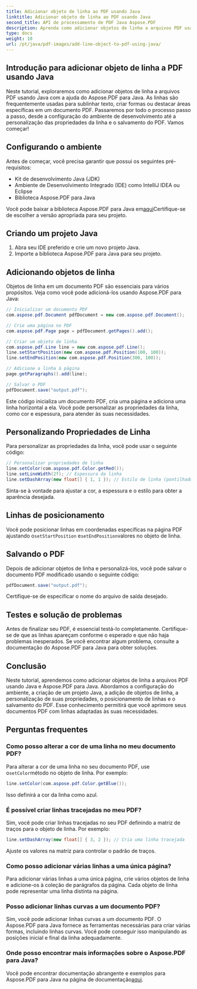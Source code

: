 ```yaml
---
title: Adicionar objeto de linha ao PDF usando Java
linktitle: Adicionar objeto de linha ao PDF usando Java
second_title: API de processamento de PDF Java Aspose.PDF
description: Aprenda como adicionar objetos de linha a arquivos PDF usando Java com Aspose.PDF para Java. Personalize linhas, posicione-as e crie PDFs dinâmicos sem esforço.
type: docs
weight: 10
url: /pt/java/pdf-images/add-line-object-to-pdf-using-java/
---
```


## Introdução para adicionar objeto de linha a PDF usando Java

Neste tutorial, exploraremos como adicionar objetos de linha a arquivos PDF usando Java com a ajuda do Aspose.PDF para Java. As linhas são frequentemente usadas para sublinhar texto, criar formas ou destacar áreas específicas em um documento PDF. Passaremos por todo o processo passo a passo, desde a configuração do ambiente de desenvolvimento até a personalização das propriedades da linha e o salvamento do PDF. Vamos começar!

## Configurando o ambiente

Antes de começar, você precisa garantir que possui os seguintes pré-requisitos:

- Kit de desenvolvimento Java (JDK)
- Ambiente de Desenvolvimento Integrado (IDE) como IntelliJ IDEA ou Eclipse
- Biblioteca Aspose.PDF para Java

 Você pode baixar a biblioteca Aspose.PDF para Java em[aqui](https://releases.aspose.com/pdf/java/)Certifique-se de escolher a versão apropriada para seu projeto.

## Criando um projeto Java

1. Abra seu IDE preferido e crie um novo projeto Java.
2. Importe a biblioteca Aspose.PDF para Java para seu projeto.

## Adicionando objetos de linha

Objetos de linha em um documento PDF são essenciais para vários propósitos. Veja como você pode adicioná-los usando Aspose.PDF para Java:

```java
// Inicializar um documento PDF
com.aspose.pdf.Document pdfDocument = new com.aspose.pdf.Document();

// Crie uma página no PDF
com.aspose.pdf.Page page = pdfDocument.getPages().add();

// Criar um objeto de linha
com.aspose.pdf.Line line = new com.aspose.pdf.Line();
line.setStartPosition(new com.aspose.pdf.Position(100, 100));
line.setEndPosition(new com.aspose.pdf.Position(300, 100));

// Adicione a linha à página
page.getParagraphs().add(line);

// Salvar o PDF
pdfDocument.save("output.pdf");
```

Este código inicializa um documento PDF, cria uma página e adiciona uma linha horizontal a ela. Você pode personalizar as propriedades da linha, como cor e espessura, para atender às suas necessidades.

## Personalizando Propriedades de Linha

Para personalizar as propriedades da linha, você pode usar o seguinte código:

```java
// Personalizar propriedades de linha
line.setColor(com.aspose.pdf.Color.getRed());
line.setLineWidth(2f); // Espessura da linha
line.setDashArray(new float[] { 1, 1 }); // Estilo de linha (pontilhado)
```

Sinta-se à vontade para ajustar a cor, a espessura e o estilo para obter a aparência desejada.

## Linhas de posicionamento

 Você pode posicionar linhas em coordenadas específicas na página PDF ajustando o`setStartPosition` e`setEndPosition`valores no objeto de linha.

## Salvando o PDF

Depois de adicionar objetos de linha e personalizá-los, você pode salvar o documento PDF modificado usando o seguinte código:

```java
pdfDocument.save("output.pdf");
```

Certifique-se de especificar o nome do arquivo de saída desejado.

## Testes e solução de problemas

Antes de finalizar seu PDF, é essencial testá-lo completamente. Certifique-se de que as linhas apareçam conforme o esperado e que não haja problemas inesperados. Se você encontrar algum problema, consulte a documentação do Aspose.PDF para Java para obter soluções.

## Conclusão

Neste tutorial, aprendemos como adicionar objetos de linha a arquivos PDF usando Java e Aspose.PDF para Java. Abordamos a configuração do ambiente, a criação de um projeto Java, a adição de objetos de linha, a personalização de suas propriedades, o posicionamento de linhas e o salvamento do PDF. Esse conhecimento permitirá que você aprimore seus documentos PDF com linhas adaptadas às suas necessidades.

## Perguntas frequentes

### Como posso alterar a cor de uma linha no meu documento PDF?

 Para alterar a cor de uma linha no seu documento PDF, use o`setColor`método no objeto de linha. Por exemplo:

```java
line.setColor(com.aspose.pdf.Color.getBlue());
```

Isso definirá a cor da linha como azul.

### É possível criar linhas tracejadas no meu PDF?

Sim, você pode criar linhas tracejadas no seu PDF definindo a matriz de traços para o objeto de linha. Por exemplo:

```java
line.setDashArray(new float[] { 3, 2 }); // Cria uma linha tracejada
```

Ajuste os valores na matriz para controlar o padrão de traços.

### Como posso adicionar várias linhas a uma única página?

Para adicionar várias linhas a uma única página, crie vários objetos de linha e adicione-os à coleção de parágrafos da página. Cada objeto de linha pode representar uma linha distinta na página.

### Posso adicionar linhas curvas a um documento PDF?

Sim, você pode adicionar linhas curvas a um documento PDF. O Aspose.PDF para Java fornece as ferramentas necessárias para criar várias formas, incluindo linhas curvas. Você pode conseguir isso manipulando as posições inicial e final da linha adequadamente.

### Onde posso encontrar mais informações sobre o Aspose.PDF para Java?

Você pode encontrar documentação abrangente e exemplos para Aspose.PDF para Java na página de documentação[aqui](https://reference.aspose.com/pdf/java/).